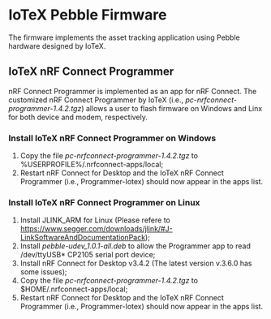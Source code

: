 
# IoTeX Pebble Firmware

The firmware implements the asset tracking application using Pebble hardware designed by IoTeX.

## IoTeX nRF Connect Programmer

nRF Connect Programmer is implemented as an app for nRF Connect. The customized nRF Connect Programmer by IoTeX (i.e., *pc-nrfconnect-programmer-1.4.2.tgz*) allows 
a user to flash firmware on Windows and Linx for both device and modem, respectively. 

### Install IoTeX nRF Connect Programmer on Windows

1. Copy the file *pc-nrfconnect-programmer-1.4.2.tgz* to %USERPROFILE%/.nrfconnect-apps/local;
2. Restart nRF Connect for Desktop and the IoTeX nRF Connect Programmer (i.e., Programmer-Iotex) should now appear in the apps list.

### Install IoTeX nRF Connect Programmer on Linux

1. Install JLINK_ARM for Linux (Please refere to https://www.segger.com/downloads/jlink/#J-LinkSoftwareAndDocumentationPack);
2. Install *pebble-udev_1.0.1-all.deb* to allow the Programmer app to read /dev/ttyUSB* CP2105 serial port device;
3. Install nRF Connect for Desktop v3.4.2 (The latest version v.3.6.0 has some issues);
4. Copy the file *pc-nrfconnect-programmer-1.4.2.tgz* to $HOME/.nrfconnect-apps/local;
5. Restart nRF Connect for Desktop and the IoTeX nRF Connect Programmer (i.e., Programmer-Iotex) should now appear in the apps list.
